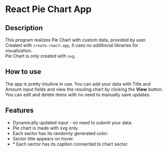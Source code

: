 # React Pie Chart App

## Description

This program realizes Pie Chart with custom data, provided by user. <br>
Created with `create-react-app`, it uses no additional libraries for visualization. <br>
Pie Chart is only created with `svg`.

## How to use
The app is pretty intuitive in use. You can add your data with Title and Amount input fields and view the resuling chart by clicking the **View** button. You can edit and delete items with no need to manually save updates. 

## Features
<ul>
	<li>Dynamically updated input - no need to submit your data.</li>
	<li>Pie chart is made with svg only.</li>
	<li>Each sector has its randomly generated color.</li>
	<li>Sector title appears on hover.</li>
	<li>* Each sector has its caption connected to chart sector.</li>
</ul>
